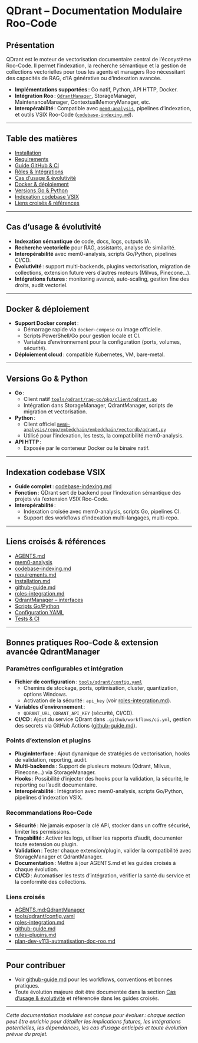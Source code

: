 # QDrant – Documentation Modulaire Roo-Code

## Présentation

QDrant est le moteur de vectorisation documentaire central de l’écosystème Roo-Code. Il permet l’indexation, la recherche sémantique et la gestion de collections vectorielles pour tous les agents et managers Roo nécessitant des capacités de RAG, d’IA générative ou d’indexation avancée.

- **Implémentations supportées** : Go natif, Python, API HTTP, Docker.
- **Intégration Roo** : [`QdrantManager`](AGENTS.md:QdrantManager), StorageManager, MaintenanceManager, ContextualMemoryManager, etc.
- **Interopérabilité** : Compatible avec [`mem0-analysis`](../mem0-analysis/README.md), pipelines d’indexation, et outils VSIX Roo-Code ([`codebase-indexing.md`](../vsix/roo-code/guides/codebase-indexing.md)).

---

## Table des matières

- [Installation](installation.md)
- [Requirements](requirements.md)
- [Guide GitHub & CI](github-guide.md)
- [Rôles & Intégrations](roles-integration.md)
- [Cas d’usage & évolutivité](#cas-dusage--evolutivite)
- [Docker & déploiement](#docker--deploiement)
- [Versions Go & Python](#versions-go--python)
- [Indexation codebase VSIX](#indexation-codebase-vsix)
- [Liens croisés & références](#liens-croises--references)

---

## Cas d’usage & évolutivité

- **Indexation sémantique** de code, docs, logs, outputs IA.
- **Recherche vectorielle** pour RAG, assistants, analyse de similarité.
- **Interopérabilité** avec mem0-analysis, scripts Go/Python, pipelines CI/CD.
- **Évolutivité** : support multi-backends, plugins vectorisation, migration de collections, extension future vers d’autres moteurs (Milvus, Pinecone…).
- **Intégrations futures** : monitoring avancé, auto-scaling, gestion fine des droits, audit vectoriel.

---

## Docker & déploiement

- **Support Docker complet** :  
  - Démarrage rapide via `docker-compose` ou image officielle.
  - Scripts PowerShell/Go pour gestion locale et CI.
  - Variables d’environnement pour la configuration (ports, volumes, sécurité).
- **Déploiement cloud** : compatible Kubernetes, VM, bare-metal.

---

## Versions Go & Python

- **Go** :  
  - Client natif [`tools/qdrant/rag-go/pkg/client/qdrant.go`](tools/qdrant/rag-go/pkg/client/qdrant.go:12)
  - Intégration dans StorageManager, QdrantManager, scripts de migration et vectorisation.
- **Python** :  
  - Client officiel [`mem0-analysis/repo/embedchain/embedchain/vectordb/qdrant.py`](mem0-analysis/repo/embedchain/embedchain/vectordb/qdrant.py:1)
  - Utilisé pour l’indexation, les tests, la compatibilité mem0-analysis.
- **API HTTP** :  
  - Exposée par le conteneur Docker ou le binaire natif.

---

## Indexation codebase VSIX

- **Guide complet** : [codebase-indexing.md](../vsix/roo-code/guides/codebase-indexing.md)
- **Fonction** : QDrant sert de backend pour l’indexation sémantique des projets via l’extension VSIX Roo-Code.
- **Interopérabilité** :  
  - Indexation croisée avec mem0-analysis, scripts Go, pipelines CI.
  - Support des workflows d’indexation multi-langages, multi-repo.

---

## Liens croisés & références

- [AGENTS.md](../../AGENTS.md#QdrantManager)
- [mem0-analysis](../mem0-analysis/README.md)
- [codebase-indexing.md](../vsix/roo-code/guides/codebase-indexing.md)
- [requirements.md](requirements.md)
- [installation.md](installation.md)
- [github-guide.md](github-guide.md)
- [roles-integration.md](roles-integration.md)
- [QdrantManager – interfaces](../../AGENTS.md:QdrantManager)
- [Scripts Go/Python](../../tools/qdrant/)
- [Configuration YAML](../../tools/qdrant/config.yaml)
- [Tests & CI](../../src/qdrant/README_TESTING.md)

---

## Bonnes pratiques Roo-Code & extension avancée QdrantManager

### Paramètres configurables et intégration

- **Fichier de configuration** : [`tools/qdrant/config.yaml`](../../tools/qdrant/config.yaml)
  - Chemins de stockage, ports, optimisation, cluster, quantization, options Windows.
  - Activation de la sécurité : `api_key` (voir [roles-integration.md](roles-integration.md)).
- **Variables d’environnement** :
  - `QDRANT_URL`, `QDRANT_API_KEY` (sécurité, CI/CD).
- **CI/CD** : Ajout du service QDrant dans `.github/workflows/ci.yml`, gestion des secrets via GitHub Actions ([github-guide.md](github-guide.md)).

### Points d’extension et plugins

- **PluginInterface** : Ajout dynamique de stratégies de vectorisation, hooks de validation, reporting, audit.
- **Multi-backends** : Support de plusieurs moteurs (Qdrant, Milvus, Pinecone…) via StorageManager.
- **Hooks** : Possibilité d’injecter des hooks pour la validation, la sécurité, le reporting ou l’audit documentaire.
- **Interopérabilité** : Intégration avec mem0-analysis, scripts Go/Python, pipelines d’indexation VSIX.

### Recommandations Roo-Code

- **Sécurité** : Ne jamais exposer la clé API, stocker dans un coffre sécurisé, limiter les permissions.
- **Traçabilité** : Activer les logs, utiliser les rapports d’audit, documenter toute extension ou plugin.
- **Validation** : Tester chaque extension/plugin, valider la compatibilité avec StorageManager et QdrantManager.
- **Documentation** : Mettre à jour AGENTS.md et les guides croisés à chaque évolution.
- **CI/CD** : Automatiser les tests d’intégration, vérifier la santé du service et la conformité des collections.

### Liens croisés

- [AGENTS.md:QdrantManager](../../AGENTS.md:QdrantManager)
- [tools/qdrant/config.yaml](../../tools/qdrant/config.yaml)
- [roles-integration.md](roles-integration.md)
- [github-guide.md](github-guide.md)
- [rules-plugins.md](../../../.roo/rules/rules-plugins.md)
- [plan-dev-v113-autmatisation-doc-roo.md](../../../projet/roadmaps/plans/consolidated/plan-dev-v113-autmatisation-doc-roo.md)

---

## Pour contribuer

- Voir [github-guide.md](github-guide.md) pour les workflows, conventions et bonnes pratiques.
- Toute évolution majeure doit être documentée dans la section [Cas d’usage & évolutivité](#cas-dusage--evolutivite) et référencée dans les guides croisés.

---

*Cette documentation modulaire est conçue pour évoluer : chaque section peut être enrichie pour détailler les implications futures, les intégrations potentielles, les dépendances, les cas d’usage anticipés et toute évolution prévue du projet.*